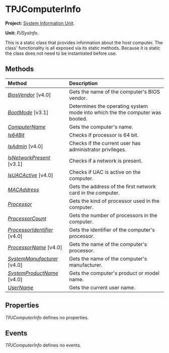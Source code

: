 # TPJComputerInfo #

**Project:** [System Information Unit](SystemInformationUnit.md).

**Unit:** _PJSysInfo_.

This is a static class that provides information about the host computer. The class' functionality is all exposed via its static methods. Because it is static the class does not need to be instantiated before use.

## Methods ##

| **Method** | **Description** |
|:-----------|:----------------|
| _[BiosVendor](TPJComputerInfoBiosVendor.md)_ [v4.0] | Gets the name of the computer's BIOS vendor. |
| _[BootMode](TPJComputerInfoBootMode.md)_ [v3.1] | Determines the operating system mode into which the the computer was booted. |
| _[ComputerName](TPJComputerInfoComputerName.md)_ | Gets the computer's name. |
| _[Is64Bit](TPJComputerInfoIs64Bit.md)_ | Checks if processor is 64 bit. |
| _[IsAdmin](TPJComputerInfoIsAdmin.md)_ [v4.0] | Checks if the current user has administrator privileges. |
| _[IsNetworkPresent](TPJComputerInfoIsNetworkPresent.md)_ [v3.1] | Checks if a network is present. |
| _[IsUACActive](TPJComputerInfoIsUACActive.md)_ [v4.0] | Checks if UAC is active on the computer. |
| _[MACAddress](TPJComputerInfoMACAddress.md)_ | Gets the address of the first network card in the computer. |
| _[Processor](TPJComputerInfoProcessor.md)_ | Gets the kind of processor used in the computer. |
| _[ProcessorCount](TPJComputerInfoProcessorCount.md)_ | Gets the number of processors in the computer. |
| _[ProcessorIdentifier](TPJComputerInfoProcessorIdentifier.md)_ [v4.0] | Gets the identifier of the computer's processor. |
| _[ProcessorName](TPJComputerInfoProcessorName.md)_ [v4.0] | Gets the name of the computer's processor. |
| _[SystemManufacturer](TPJComputerInfoSystemManufacturer.md)_ [v4.0] | Gets the name of the computer's manufacturer. |
| _[SystemProductName](TPJComputerInfoSystemProductName.md)_ [v4.0] | Gets the computer's product or model name. |
| _[UserName](TPJComputerInfoUserName.md)_ | Gets the current user name. |

## Properties ##

_TPJComputerInfo_ defines no properties.

## Events ##

_TPJComputerInfo_ defines no events.